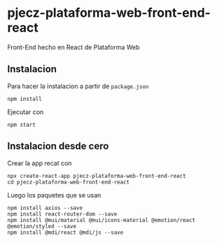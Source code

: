 # pjecz-plataforma-web-front-end-react

Front-End hecho en React de Plataforma Web

## Instalacion

Para hacer la instalacion a partir de `package.json`

    npm install

Ejecutar con

    npm start

## Instalacion desde cero

Crear la app recat con

    npx create-react-app pjecz-plataforma-web-front-end-react
    cd pjecz-plataforma-web-front-end-react

Luego los paquetes que se usan

    npm install axios --save
    npm install react-router-dom --save
    npm install @mui/material @mui/icons-material @emotion/react @emotion/styled --save
    npm install @mdi/react @mdi/js --save
